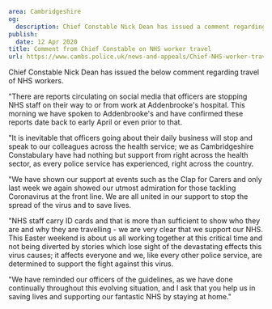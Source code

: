 ```yaml
area: Cambridgeshire
og:
  description: Chief Constable Nick Dean has issued a comment regarding travel of NHS workers.
publish:
  date: 12 Apr 2020
title: Comment from Chief Constable on NHS worker travel
url: https://www.cambs.police.uk/news-and-appeals/Chief-NHS-worker-travel-comment
```

Chief Constable Nick Dean has issued the below comment regarding travel of NHS workers.

"There are reports circulating on social media that officers are stopping NHS staff on their way to or from work at Addenbrooke's hospital. This morning we have spoken to Addenbrooke's and have confirmed these reports date back to early April or even prior to that.

"It is inevitable that officers going about their daily business will stop and speak to our colleagues across the health service; we as Cambridgeshire Constabulary have had nothing but support from right across the health sector, as every police service has experienced, right across the country.

"We have shown our support at events such as the Clap for Carers and only last week we again showed our utmost admiration for those tackling Coronavirus at the front line. We are all united in our support to stop the spread of the virus and to save lives.

"NHS staff carry ID cards and that is more than sufficient to show who they are and why they are travelling - we are very clear that we support our NHS. This Easter weekend is about us all working together at this critical time and not being diverted by stories which lose sight of the devastating effects this virus causes; it affects everyone and we, like every other police service, are determined to support the fight against this virus.

"We have reminded our officers of the guidelines, as we have done continually throughout this evolving situation, and I ask that you help us in saving lives and supporting our fantastic NHS by staying at home."
